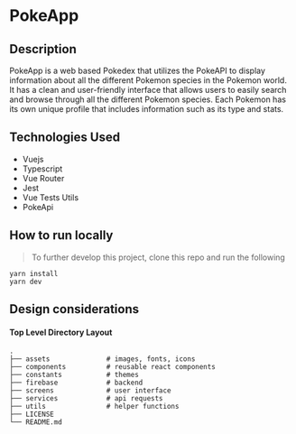 # PokeApp

## Description

PokeApp is a web based Pokedex that utilizes the PokeAPI to display information about all the different Pokemon species in the Pokemon world. It has a clean and user-friendly interface that allows users to easily search and browse through all the different Pokemon species. Each Pokemon has its own unique profile that includes information such as its type and stats.

## Technologies Used

- Vuejs
- Typescript
- Vue Router
- Jest
- Vue Tests Utils
- PokeApi

## How to run locally

> To further develop this project, clone this repo and run the following

```
yarn install
yarn dev
```

## Design considerations

#### Top Level Directory Layout

```terminal
.
├── assets              # images, fonts, icons
├── components          # reusable react components
├── constants           # themes
├── firebase            # backend
├── screens             # user interface
├── services            # api requests
├── utils               # helper functions
├── LICENSE
└── README.md
```
